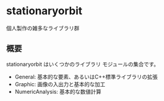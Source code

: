 # stationaryorbit

個人製作の雑多なライブラリ群

## 概要

stationaryorbit はいくつかのライブラリ モジュールの集合です。

- General: 基本的な要素、あるいはC++標準ライブラリの拡張
- Graphic: 画像の入出力と基本的な加工
- NumericAnalysis: 基本的な数値計算
